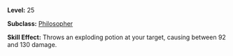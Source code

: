 <!-- TITLE: Skill: Throw Large Flame Potion -->
<!-- SUBTITLE:  -->

**Level:** 25

**Subclass:** [Philosopher](philosopher)

**Skill Effect:** Throws an exploding potion at your target, causing between 92 and 130 damage.